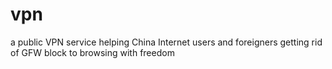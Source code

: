 # vpn
a public VPN service helping China Internet users and foreigners getting rid of GFW block to browsing with freedom
